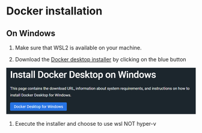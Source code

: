 # Docker installation
## On Windows

1. Make sure that WSL2 is available on your machine.

1. Download the [Docker desktop installer](https://docs.docker.com/desktop/install/windows-install/) by clicking on the blue button

![](windows_docker_install.png)

1. Execute the installer and choose to use wsl NOT hyper-v